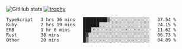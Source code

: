 ![GitHub stats](https://github-readme-stats.vercel.app/api?username=ksk001100&show_icons=true&theme=tokyonight)
[![trophy](https://github-profile-trophy.vercel.app/?username=ksk001100&theme=onedark)](https://github.com/ryo-ma/github-profile-trophy)

<!--START_SECTION:waka-->

```text
TypeScript   3 hrs 36 mins   █████████▒░░░░░░░░░░░░░░░   37.54 %
Ruby         2 hrs 19 mins   ██████░░░░░░░░░░░░░░░░░░░   24.15 %
ERB          1 hr 6 mins     ███░░░░░░░░░░░░░░░░░░░░░░   11.62 %
Rust         38 mins         █▓░░░░░░░░░░░░░░░░░░░░░░░   06.73 %
Other        28 mins         █▒░░░░░░░░░░░░░░░░░░░░░░░   04.89 %
```

<!--END_SECTION:waka-->
